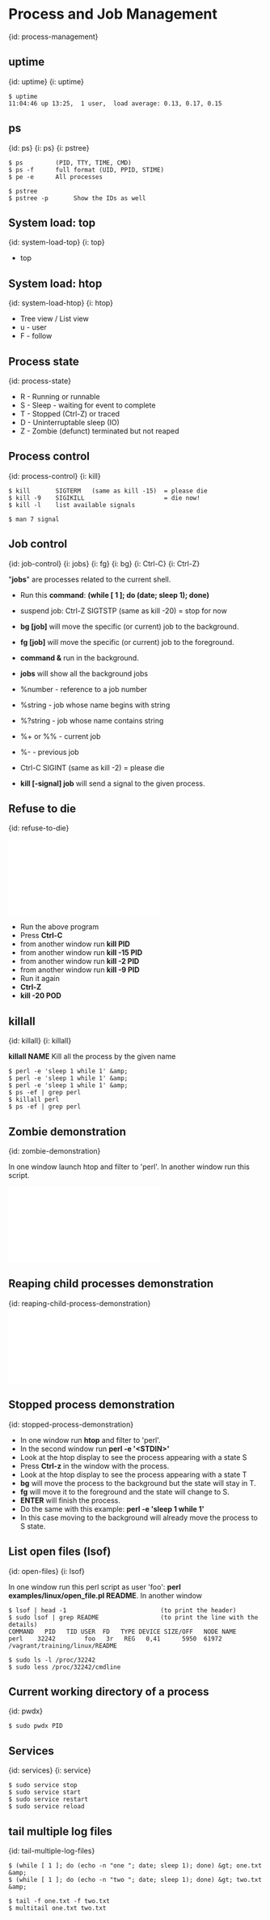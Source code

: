 # Process and Job Management
{id: process-management}

## uptime
{id: uptime}
{i: uptime}

```
$ uptime
11:04:46 up 13:25,  1 user,  load average: 0.13, 0.17, 0.15
```


## ps
{id: ps}
{i: ps}
{i: pstree}

```
$ ps         (PID, TTY, TIME, CMD)
$ ps -f      full format (UID, PPID, STIME)
$ pe -e      All processes

$ pstree
$ pstree -p       Show the IDs as well
```


## System load: top
{id: system-load-top}
{i: top}

* top



## System load: htop
{id: system-load-htop}
{i: htop}

* Tree view / List view
* u - user
* F - follow



## Process state
{id: process-state}

* R - Running or runnable
* S - Sleep - waiting for event to complete
* T - Stopped (Ctrl-Z) or traced
* D - Uninterruptable sleep (IO)
* Z - Zombie (defunct) terminated but not reaped



## Process control
{id: process-control}
{i: kill}

```
$ kill       SIGTERM   (same as kill -15)  = please die
$ kill -9    SIGIKILL                      = die now!
$ kill -l    list available signals

$ man 7 signal
```



## Job control
{id: job-control}
{i: jobs}
{i: fg}
{i: bg}
{i: Ctrl-C}
{i: Ctrl-Z}

"**jobs**" are processes related to the current shell.


* Run this **command**: **(while [ 1 ]; do (date; sleep 1); done)**
* suspend job: Ctrl-Z     SIGTSTP   (same as kill -20)  = stop for now
* **bg [job]** will move the specific (or current) job to the background.
* **fg [job]** will move the specific (or current) job to the foreground.

* **command &amp;** run in the background.

* **jobs** will show all the background jobs
* %number - reference to a job number
* %string - job whose name begins with string
* %?string - job whose name contains string
* %+ or %% - current job
* %- - previous job
* Ctrl-C     SIGINT    (same as kill -2)   = please die
* **kill [-signal] job** will send a signal to the given process.



## Refuse to die
{id: refuse-to-die}

![](examples/linux/refuse_to_die.pl)

* Run the above program
* Press **Ctrl-C**
* from another window run **kill PID**
* from another window run **kill -15 PID**
* from another window run **kill -2 PID**
* from another window run **kill -9 PID**
* Run it again
* **Ctrl-Z**
* **kill -20 POD**



## killall
{id: killall}
{i: killall}

**killall NAME** Kill all the process by the given name


```
$ perl -e 'sleep 1 while 1' &amp;
$ perl -e 'sleep 1 while 1' &amp;
$ perl -e 'sleep 1 while 1' &amp;
$ ps -ef | grep perl
$ killall perl
$ ps -ef | grep perl
```



## Zombie demonstration
{id: zombie-demonstration}

In one window launch htop and filter to 'perl'. In another window run this script.

![](examples/linux/create_zombie.pl)


## Reaping child processes demonstration
{id: reaping-child-process-demonstration}
![](examples/linux/reap_child_process.pl)


## Stopped process demonstration
{id: stopped-process-demonstration}

* In one window run **htop** and filter to 'perl'.
* In the second window run  **perl -e '&lt;STDIN&gt;'**
* Look at the htop display to see the process appearing with a state S
* Press **Ctrl-z** in the window with the process.
* Look at the htop display to see the process appearing with a state T
* **bg** will move the process to the background but the state will stay in T.
* **fg** will move it to the foreground and the state will change to S.
* **ENTER** will finish the process.
* Do the same with this example: **perl -e 'sleep 1 while 1'**
* In this case moving to the background will already move the process to S state.



## List open files (lsof)
{id: open-files}
{i: lsof}

In one window run this perl script as user 'foo': **perl examples/linux/open_file.pl README**. In another window


```
$ lsof | head -1                          (to print the header)
$ sudo lsof | grep README                 (to print the line with the details)
COMMAND   PID   TID USER  FD   TYPE DEVICE SIZE/OFF   NODE NAME
perl    32242        foo   3r   REG   0,41      5950  61972 /vagrant/training/linux/README

$ sudo ls -l /proc/32242
$ sudo less /proc/32242/cmdline
```


## Current working directory of a process
{id: pwdx}

```
$ sudo pwdx PID
```


## Services
{id: services}
{i: service}

```
$ sudo service stop
$ sudo service start
$ sudo service restart
$ sudo service reload
```


## tail multiple log files
{id: tail-multiple-log-files}

```
$ (while [ 1 ]; do (echo -n "one "; date; sleep 1); done) &gt; one.txt &amp;
$ (while [ 1 ]; do (echo -n "two "; date; sleep 1); done) &gt; two.txt &amp;

$ tail -f one.txt -f two.txt
$ multitail one.txt two.txt
```



